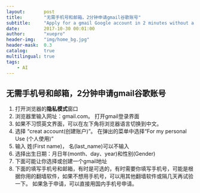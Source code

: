 ```yaml
---
layout:       post
title:        "无需手机号和邮箱，2分钟申请gmail谷歌账号"
subtitle:     "Apply for a gmail Google account in 2 minutes without a mobile phone number and email address"
date:         2017-10-30 00:01:00
author:       "xuepro"
header-img:   "img/home_bg.jpg"
header-mask:  0.3
catalog:      true
multilingual: true
tags:
    - AI
---
```


## 无需手机号和邮箱，2分钟申请gmail谷歌账号

1. 打开浏览器的**隐私模式**窗口
2. 浏览器里输入网址：gmail.com。 打开gmail登录界面
3. 如果不习惯英文界面，可以在左下角将浏览器语言切换到中文。
4. 选择 “creat account(创建账户)”。 在弹出的菜单中选择“For my personal Use (个人使用)”
5. 输入 姓(First name)， 名(last_name)可以不输入
6. 选择出生日期：月日年(month、day、year)和性别(Gender)
7. 下面可能让你选择或创建一个gmail地址
8. 下面的填写手机号和邮箱，有时是可选的，有时需要你填写手机号，可能是根据你用的翻墙软件，如果不想用手机号，可以用其他翻墙软件或隔几天再试验一下。
   如果急于申请，可以直接用国内手机号申请。
